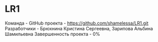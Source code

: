 # LR1
 Команда - 
 GitHub проекта - https://github.com/shamelessa/LR1.git
 Разработчики - Брюхнина Кристина Сергеевна, Зарипова Альбина Шамильевна
 Завершенность проекта - 0%
